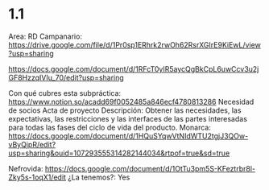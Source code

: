 # 1.1

Area: RD
Campanario: https://drive.google.com/file/d/1Pr0sp1ERhrk2rwOh62RsrXGIrE9KiEwL/view?usp=sharing

https://docs.google.com/document/d/1RFcT0yIR5aycQgBkCpL6uwCcv3u2jGF8HzzqIVIu_70/edit?usp=sharing


Con qué cubres esta subpráctica: https://www.notion.so/acadd69f0052485a846ecf4780813286 
Necesidad de socios
Acta de proyecto
Descripción: Obtener las necesidades, las expectativas, las restricciones y las interfaces de las
partes interesadas para todas las fases del ciclo de vida del producto.
Monarca: https://docs.google.com/document/d/1HQuSYqwVtNIdWTU2tgjJ3QOw-vByQjpR/edit?usp=sharing&ouid=107293555314282144034&rtpof=true&sd=true


Nefrovida: https://docs.google.com/document/d/1OtTu3pm5S-KFeztrbr8l-Zky5s-1oqX1/edit
¿La tenemos?: Yes